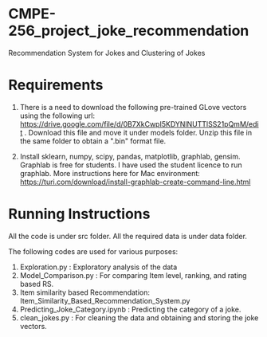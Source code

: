 # CMPE-256_project_joke_recommendation
Recommendation System for Jokes and Clustering of Jokes

# Requirements
1. There is a need to download the following pre-trained GLove vectors using the following url: https://drive.google.com/file/d/0B7XkCwpI5KDYNlNUTTlSS21pQmM/edit . Download this file and move it under models folder. Unzip this file in the same folder to obtain a ".bin" format file.

2. Install sklearn, numpy, scipy, pandas, matplotlib, graphlab, gensim. Graphlab is free for students. I have used the student licence to run graphlab. More instructions here for Mac environment:
https://turi.com/download/install-graphlab-create-command-line.html
 

# Running Instructions
All the code is under src folder. All the required data is under data folder. 

The following codes are used for various purposes:
1. Exploration.py : Exploratory analysis of the data
2. Model_Comparison.py : For comparing Item level, ranking, and rating based RS.
3. Item similarity based Recommendation: Item_Similarity_Based_Recommendation_System.py
4. Predicting_Joke_Category.ipynb : Predicting the category of a joke.
5. clean_jokes.py : For cleaning the data and obtaining and storing the joke vectors.



